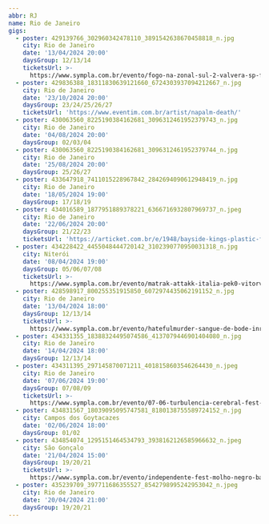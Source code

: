 ```yaml
---
abbr: RJ
name: Rio de Janeiro
gigs:
  - poster: 429139766_302960342478110_3891542638670458818_n.jpg
    city: Rio de Janeiro
    date: '13/04/2024 20:00'
    daysGroup: 12/13/14
    ticketsUrl: >-
      https://www.sympla.com.br/evento/fogo-na-zonal-sul-2-valvera-sp-forkill-lowd-gadelha-superdrive/2339819
  - poster: 429836388_18311830639121660_6724303937094212667_n.jpg
    city: Rio de Janeiro
    date: '23/10/2024 20:00'
    daysGroup: 23/24/25/26/27
    ticketsUrl: 'https://www.eventim.com.br/artist/napalm-death/'
  - poster: 430063560_8225190384162681_3096312461952379743_n.jpg
    city: Rio de Janeiro
    date: '04/08/2024 20:00'
    daysGroup: 02/03/04
  - poster: 430063560_8225190384162681_3096312461952379744_n.jpg
    city: Rio de Janeiro
    date: '25/08/2024 20:00'
    daysGroup: 25/26/27
  - poster: 433647918_7411015228967842_2842694090612948419_n.jpg
    city: Rio de Janeiro
    date: '18/05/2024 19:00'
    daysGroup: 17/18/19
  - poster: 434016589_1877951889378221_6366716932807969737_n.jpeg
    city: Rio de Janeiro
    date: '22/06/2024 20:00'
    daysGroup: 21/22/23
    ticketsUrl: 'https://articket.com.br/e/1948/bayside-kings-plastic-fire'
  - poster: 434228422_4455048444720142_3102390770950031318_n.jpg
    city: Niterói
    date: '08/04/2024 19:00'
    daysGroup: 05/06/07/08
    ticketsUrl: >-
      https://www.sympla.com.br/evento/matrak-attakk-italia-pek0-vitorvulgo/2391520
  - poster: 428598917_800255351915850_6072974435062191152_n.jpg
    city: Rio de Janeiro
    date: '13/04/2024 18:00'
    daysGroup: 12/13/14
    ticketsUrl: >-
      https://www.sympla.com.br/evento/hatefulmurder-sangue-de-bode-inraza-lumnia/2346006
  - poster: 434331355_18388324495074586_4137079446901404080_n.jpg
    city: Rio de Janeiro
    date: '14/04/2024 18:00'
    daysGroup: 12/13/14
  - poster: 434311395_297145870071211_4018158603546264430_n.jpeg
    city: Rio de Janeiro
    date: '07/06/2024 19:00'
    daysGroup: 07/08/09
    ticketsUrl: >-
      https://www.sympla.com.br/evento/07-06-turbulencia-cerebral-fest-facada-presto-baga-uzomi-teoria-do-caos/2402164
  - poster: 434831567_18039095095747581_8180138755589724152_n.jpg
    city: Campos dos Goytacazes
    date: '02/06/2024 18:00'
    daysGroup: 01/02
  - poster: 434854074_1295151464534793_3938162126585966632_n.jpeg
    city: São Gonçalo
    date: '21/04/2024 15:00'
    daysGroup: 19/20/21
    ticketsUrl: >-
      https://www.sympla.com.br/evento/independente-fest-molho-negro-bandas-21-04-na-roxx-em-sao-goncalo/2375676
  - poster: 435239709_397711686355527_8542798995242953042_n.jpeg
    city: Rio de Janeiro
    date: '20/04/2024 21:00'
    daysGroup: 19/20/21
---
```


